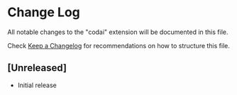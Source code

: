 # Change Log

All notable changes to the "codai" extension will be documented in this file.

Check [Keep a Changelog](http://keepachangelog.com/) for recommendations on how to structure this file.

## [Unreleased]

- Initial release
